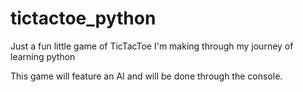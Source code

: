 # tictactoe_python
Just a fun little game of TicTacToe I'm making through my journey of learning python

This game will feature an AI and will be done through the console.

